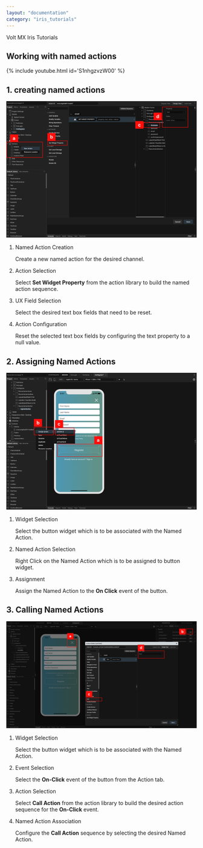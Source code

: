 ```yaml
---
layout: "documentation"
category: "iris_tutorials"
---
```

                             

Volt MX  Iris Tutorials

Working with named actions
--------------------------

{% include youtube.html id='S1nhgzvzW00' %}
  
  

1\. creating named actions
--------------------------

![](../Resources/Images/Creating_Named_Actions.png)

1.  Named Action Creation
    
    Create a new named action for the desired channel.
    
2.  Action Selection
    
    Select **Set Widget Property** from the action library to build the named action sequence.
    
3.  UX Field Selection
    
    Select the desired text box fields that need to be reset.
    
4.  Action Configuration
    
    Reset the selected text box fields by configuring the text property to a null value.
    

2\. Assigning Named Actions
---------------------------

![](../Resources/Images/Assingning_Named_Actions.png)

1.  Widget Selection
    
    Select the button widget which is to be associated with the Named Action.
    
2.  Named Action Selection
    
    Right Click on the Named Action which is to be assigned to button widget.
    
3.  Assignment
    
    Assign the Named Action to the **On Click** event of the button.
    

3\. Calling Named Actions
-------------------------

![](../Resources/Images/Calling_Named_Actions.png)

1.  Widget Selection
    
    Select the button widget which is to be associated with the Named Action.
    
2.  Event Selection
    
    Select the **On-Click** event of the button from the Action tab.
    
3.  Action Selection
    
    Select **Call Action** from the action library to build the desired action sequence for the **On-Click** event.
    
4.  Named Action Association
    
    Configure the **Call Action** sequence by selecting the desired Named Action.
    

